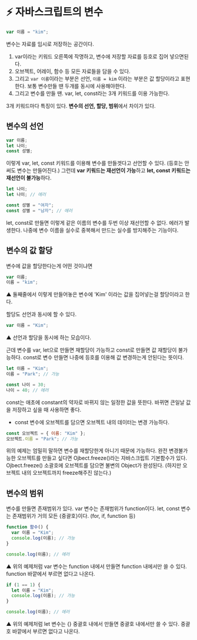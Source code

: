 # ⚡️ 자바스크립트의 변수

```js
var 이름 = "kim";
```

변수는 자료를 임시로 저장하는 공간이다.

1. var이라는 키워드 오른쪽에 작명하고, 변수에 저장할 자료를 등호로 집어 넣으면된다.
2. 오브젝트, 어레이, 함수 등 모든 자료들을 담을 수 있다.
3. 그리고 `var 이름`이라는 부분은 선언, `이름 = kim` 이라는 부분은 값 할당이라고 표현한다.
   보통 변수만들 땐 두개를 동시에 사용해야한다.
4. 그리고 변수를 만들 땐. var, let, const라는 3개 키워드를 이용 가능한다.

3개 키워드마다 특징이 있다. **변수의 선언, 할당, 범위**에서 차이가 있다.

## 변수의 선언

```js
var 이름;
let 나이;
const 성별;
```

이렇게 var, let, const 키워드를 이용해 변수를 만들겟다고 선언할 수 있다.
(등호는 안써도 변수는 만들어진다.)
그런데 **var 키워드는 재선언이 가능**하고 **let, const 키워드는 재선언이 불가능**하다.

```js
let 나이;
let 나이; // 에러

const 성별 = "여자";
const 성별 = "남자"; // 에러
```

let, const로 만들면 이렇게 같은 이름의 변수를 두번 이상 재선언할 수 없다. 에러가 발생한다.
나중에 변수 이름을 실수로 중복해서 만드는 실수를 방지해주는 기능이다.

## 변수의 값 할당

변수에 값을 할당한다는게 어떤 것이냐면

```js
var 이름;
이름 = "kim";
```

▲ 둘째줄에서 이렇게 만들어놓은 변수에 'Kim' 이라는 값을 집어넣는걸 할당이라고 한다.

할당도 선언과 동시에 할 수 있다.

```js
var 이름 = "Kim";
```

▲ 선언과 할당을 동시에 하는 모습이다.

근데 변수를 var, let으로 만들면 재할당이 가능하고 const로 만들면 값 재할당이 불가능하다.
const로 변수 만들면 나중에 등호를 이용해 값 변경하는게 안된다는 뜻이다.

```js
let 이름 = "Kim";
이름 = "Park"; // 가능

const 나이 = 30;
나이 = 40; // 에러
```

const는 애초에 constant의 약자로 바뀌지 않는 일정한 값을 뜻한다.
바뀌면 큰일날 값을 저장하고 싶을 때 사용하면 좋다.

- const 변수에 오브젝트를 담으면 오브젝트 내의 데이터는 변경 가능하다.

```js
const 오브젝트 = { 이름: "Kim" };
오브젝트.이름 = "Park"; // 가능
```

위의 예제는 엄밀히 말하면 변수를 재할당한게 아니기 때문에 가능하다.
완전 변경불가능한 오브젝트를 만들고 싶다면
Ojbect.freeze()라는 자바스크립트 기본함수가 있다.
Ojbect.freeze() 소괄호에 오브젝트를 담으면 불변의 Object가 완성된다.
(하지만 오브젝트 내의 오브젝트까지 freeze해주진 않는다.)

## 변수의 범위

변수를 만들면 존재범위가 있다.
var 변수는 존재범위가 function이다.
let, const 변수는 존재범위가 거의 모든 {중괄호}이다. (for, if, function 등)

```js
function 함수() {
  var 이름 = "Kim";
  console.log(이름); // 가능
}

console.log(이름); // 에러
```

▲ 위의 예제처럼 var 변수는 function 내에서 만들면 function 내에서만 쓸 수 있다.
function 바깥에서 부르면 없다고 나온다.

```js
if (1 == 1) {
  let 이름 = "Kim";
  console.log(이름); // 가능
}

console.log(이름); // 에러
```

▲ 위의 예제처럼 let 변수는 {} 중괄호 내에서 만들면 중괄호 내에서만 쓸 수 있다.
중괄호 바깥에서 부르면 없다고 나온다.
